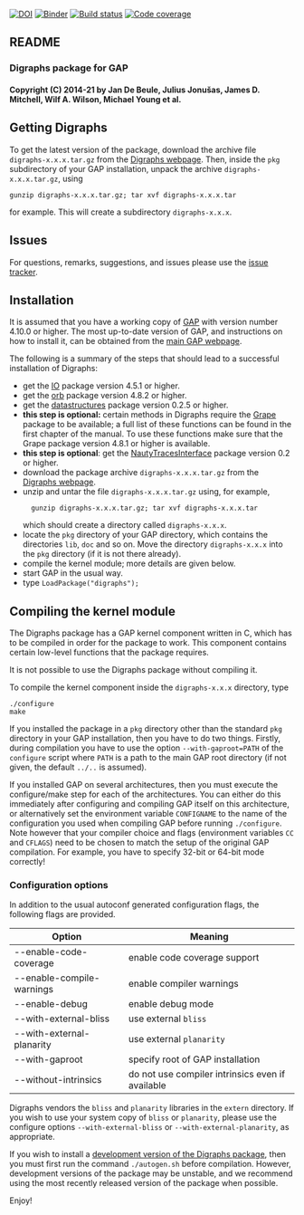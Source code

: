 [![DOI](https://zenodo.org/badge/DOI/10.5281/zenodo.4763272.svg)](https://doi.org/10.5281/zenodo.4763272)
[![Binder](https://mybinder.org/badge_logo.svg)](https://mybinder.org/v2/gh/digraphs/digraphs/master)
[![Build status](https://github.com/digraphs/Digraphs/workflows/CI/badge.svg?branch=master)](https://github.com/digraphs/Digraphs/actions?query=workflow%3ACI+branch%3Amaster)
[![Code coverage](https://codecov.io/gh/digraphs/Digraphs/branch/master/graphs/badge.svg)](https://codecov.io/gh/digraphs/Digraphs/branch/master)

## README

### Digraphs package for GAP

#### Copyright (C) 2014-21 by Jan De Beule, Julius Jonušas, James D. Mitchell, Wilf A. Wilson, Michael Young et al.
## Getting Digraphs

To get the latest version of the package, download the archive file
`digraphs-x.x.x.tar.gz` from the [Digraphs webpage][]. Then, inside the `pkg`
subdirectory of your GAP installation, unpack the archive
`digraphs-x.x.x.tar.gz`, using

    gunzip digraphs-x.x.x.tar.gz; tar xvf digraphs-x.x.x.tar

for example.  This will create a subdirectory `digraphs-x.x.x`.

## Issues

For questions, remarks, suggestions, and issues please use the
[issue tracker](https://github.com/digraphs/Digraphs/issues).

## Installation

It is assumed that you have a working copy of [GAP][] with version number
4.10.0 or higher.  The most up-to-date version of GAP, and instructions on how
to install it, can be obtained from the 
[main GAP webpage](https://www.gap-system.org).

The following is a summary of the steps that should lead to a successful
installation of Digraphs:

* get the [IO](https://gap-packages.github.io/io) package version 4.5.1 or
  higher.
* get the [orb](https://gap-packages.github.io/orb) package version 4.8.2 or
  higher.
* get the [datastructures](https://gap-packages.github.io/datastructures)
  package version 0.2.5 or higher.
* **this step is optional:** certain methods in Digraphs require the
  [Grape](https://gap-packages.github.io/grape/) package to be available; a
  full list of these functions can be found in the first chapter of the manual.
  To use these functions make sure that the Grape package version 4.8.1 or
  higher is available.
* **this step is optional**: get the
  [NautyTracesInterface](https://github.com/gap-packages/NautyTracesInterface)
  package version 0.2 or higher.
* download the package archive `digraphs-x.x.x.tar.gz` from the
  [Digraphs webpage][].
* unzip and untar the file `digraphs-x.x.x.tar.gz` using, for example,
  ```
    gunzip digraphs-x.x.x.tar.gz; tar xvf digraphs-x.x.x.tar
  ```
  which should create a directory called `digraphs-x.x.x`.
* locate the `pkg` directory of your GAP directory, which contains the
  directories `lib`, `doc` and so on. Move the directory `digraphs-x.x.x` into
  the `pkg` directory (if it is not there already).
* compile the kernel module; more details are given below.
* start GAP in the usual way.
* type `LoadPackage("digraphs");`

## Compiling the kernel module

The Digraphs package has a GAP kernel component written in C, which has to be
compiled in order for the package to work.  This component contains certain
low-level functions that the package requires.

It is not possible to use the Digraphs package without compiling it.

To compile the kernel component inside the `digraphs-x.x.x` directory, type

    ./configure
    make

If you installed the package in a `pkg` directory other than the standard `pkg`
directory in your GAP installation, then you have to do two things. Firstly,
during compilation you have to use the option `--with-gaproot=PATH` of the
`configure` script where `PATH` is a path to the main GAP root directory (if
not given, the default `../..` is assumed).

If you installed GAP on several architectures, then you must execute the
configure/make step for each of the architectures. You can either do this
immediately after configuring and compiling GAP itself on this architecture, or
alternatively set the environment variable `CONFIGNAME` to the name of the
configuration you used when compiling GAP before running `./configure`.  Note
however that your compiler choice and flags (environment variables `CC` and
`CFLAGS`) need to be chosen to match the setup of the original GAP compilation.
For example, you have to specify 32-bit or 64-bit mode correctly!

### Configuration options

In addition to the usual autoconf generated configuration flags, the following
flags are provided.

Option                        | Meaning
----------------------------- | ------------------------------------------------
--enable-code-coverage        | enable code coverage support
--enable-compile-warnings     | enable compiler warnings
--enable-debug                | enable debug mode
--with-external-bliss         | use external `bliss`
--with-external-planarity     | use external `planarity`
--with-gaproot                | specify root of GAP installation
--without-intrinsics          | do not use compiler intrinsics even if available

Digraphs vendors the `bliss` and `planarity` libraries in the `extern` directory.
If you wish to use your system copy of `bliss` or `planarity`, please use the
configure options `--with-external-bliss` or `--with-external-planarity`, as
appropriate.

If you wish to install a
[development version of the Digraphs package](https://github.com/digraphs/Digraphs),
then you must first run the command `./autogen.sh` before compilation. However,
development versions of the package may be unstable, and we recommend using the
most recently released version of the package when possible.

Enjoy!

[Digraphs webpage]: https://digraphs.github.io/Digraphs
[GAP]: https://www.gap-system.org
